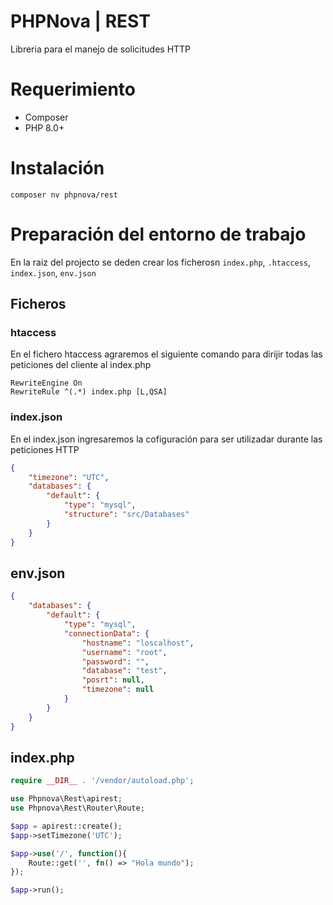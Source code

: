 # PHPNova | REST
Libreria para el manejo de solicitudes HTTP

# Requerimiento
* Composer
* PHP 8.0+

# Instalación
```
composer nv phpnova/rest
```

# Preparación del entorno de trabajo
En la raiz del projecto se deden crear los ficherosn `index.php`, `.htaccess`, `index.json`, `env.json`
## Ficheros

### htaccess
En el fichero htaccess agraremos el siguiente comando para dirijir todas las peticiones del cliente al index.php
```
RewriteEngine On
RewriteRule ^(.*) index.php [L,QSA]
```
### index.json
En el index.json ingresaremos la cofiguración para ser utilizadar durante las peticiones HTTP
```json
{
    "timezone": "UTC",
    "databases": {
        "default": {
            "type": "mysql",
            "structure": "src/Databases"
        }
    }
}
```

## env.json
```json
{
    "databases": {
        "default": {
            "type": "mysql",
            "connectionData": {
                "hostname": "loscalhost",
                "username": "root",
                "password": "",
                "database": "test",
                "posrt": null,
                "timezone": null
            }
        }
    }
}
```

## index.php
```php
require __DIR__ . '/vendor/autoload.php';

use Phpnova\Rest\apirest;
use Phpnova\Rest\Router\Route;

$app = apirest::create();
$app->setTimezone('UTC');

$app->use('/', function(){
    Route::get('', fn() => "Hola mundo");
});

$app->run();
```